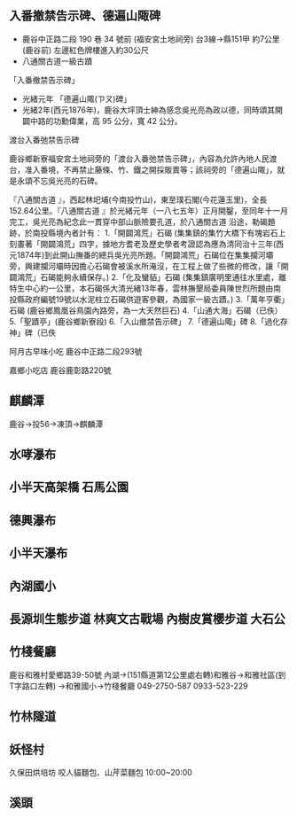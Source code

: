 ##

## 入番撤禁告示碑、德遍山陬碑
* 鹿谷中正路二段 190 巷 34 號前 (福安宮土地祠旁) 台3線→縣151甲 約7公里 (鹿谷前) 左邊紅色牌樓進入約30公尺
* 八通關古道一級古蹟

「入番撤禁告示碑」
* 光緒元年
「德遍山陬(ㄗㄡ)碑」
* 光緒2年(西元1876年)，鹿谷大坪頂士紳為感念吳光亮為政以德，同時頌其開闢中路的功勳偉業，高 95 公分，寬 42 公分。

渡台入番弛禁告示碑

鹿谷鄉新寮福安宮土地祠旁的「渡台入番弛禁告示碑」，內容為允許內地人民渡台，准入番境，不再禁止藤條、竹、鐵之開採販賣等；該祠旁的「德遍山陬」，就是永頌不忘吳光亮的石碑。

『八通關古道 』，西起林圯埔(今南投竹山)，東至璞石閣(今花蓮玉里)，全長152.64公里。『八通關古道 』於光緒元年（一八七五年）正月開鑿，至同年十一月完工，吳光亮為紀念此一貫穿中部山脈險要孔道，於八通關古道 沿途，勒碣題跡，於南投縣境內者計有：
1.「開闢鴻荒」石碣 (集集鎮的集竹大橋下有塊岩石上刻畫著「開闢鴻荒」四字，據地方耆老及歷史學者考證認為應為清同治十三年(西元1874年)到此開山撫番的總兵吳光亮所題。「開闢鴻荒」石碣位在集集攔河壩旁，興建攔河壩時因擔心石碣會被溪水所淹沒，在工程上做了些微的修改，讓「開闢鴻荒」石碣能夠永續保存。)
2.「化及蠻貊」石碣 (集集鎮廣明里通往水里處，離特生中心約一公里，本石碣係大清光緒13年春，雲林撫墾局委員陳世烈所題由南投縣政府編號19號以水泥柱立石碣供遊客參觀，為國家一級古蹟。)
3.「萬年亨衢」石碣 (鹿谷鄉鳳凰谷鳥園內路旁，為一大天然巨石)
4.「山通大海」石碣（已佚）
5.「聖蹟亭」(鹿谷鄉新寮段)
6.「入山撤禁告示碑」
7.「德遍山陬」碑
8.「過化存神」碑（已佚

阿月古早味小吃 
鹿谷中正路二段293號

嘉鄉小吃店
鹿谷鹿彰路220號

## 麒麟潭
鹿谷→投56→凍頂→麒麟潭

## 水哮瀑布

## 小半天高架橋 石馬公園

## 德興瀑布

## 小半天瀑布

## 內湖國小

## 長源圳生態步道 林爽文古戰場 內樹皮賞櫻步道 大石公

## 竹棧餐廳 

鹿谷和雅村愛鄉路39-50號
內湖→(151縣道第12公里處右轉)和雅谷→和雅社區(到T字路口左轉) →和雅國小→竹棧餐廳
049-2750-587 0933-523-229

## 竹林隧道

## 妖怪村
久保田烘培坊 咬人貓麵包、山芹菜麵包 10:00~20:00

## 溪頭

